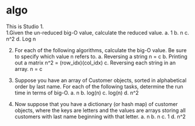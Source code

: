 # algo

This is Studio 1.  
1.Given the un-reduced big-O value, calculate the reduced value.
  a. 1
  b. n
  c. n^2
  d. Log n
  
2. For each of the following algorithms, calculate the big-O value. 
  Be sure to specify which value n refers to.
    a. Reversing a string
        n = c
    b. Printing out a matrix
        n^2 = (row_idx)(col_idx)
    c.  Reversing each string in an array.
        n = c
        
 3. Suppose you have an array of Customer objects, sorted in alphabetical order by last name. 
   For each of the following tasks, determine the run time in terms of big-O.
   a. n
   b. log(n)
   c. log(n)
   d. n^2
 
 4. Now suppose that you have a dictionary (or hash map) of customer objects, 
 where the keys are letters and the values are arrays storing all customers with 
 last name beginning with that letter.
   a. n
   b. n
   c. 1
   d. n^2
